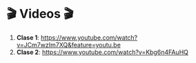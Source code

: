 # :clapper: Videos :clapper:

1. **Clase 1**: https://www.youtube.com/watch?v=JCm7wzIm7XQ&feature=youtu.be
2. **Clase 2**: https://www.youtube.com/watch?v=Kbg6n4FAuHQ
